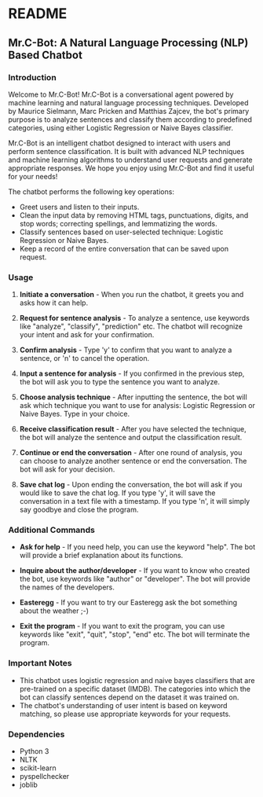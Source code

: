 # README

## Mr.C-Bot: A Natural Language Processing (NLP) Based Chatbot

### Introduction

Welcome to Mr.C-Bot! Mr.C-Bot is a conversational agent powered by machine learning and natural language processing techniques. Developed by Maurice Sielmann, Marc Pricken and Matthias Zajcev, the bot's primary purpose is to analyze sentences and classify them according to predefined categories, using either Logistic Regression or Naive Bayes classifier. 

Mr.C-Bot is an intelligent chatbot designed to interact with users and perform sentence classification. It is built with advanced NLP techniques and machine learning algorithms to understand user requests and generate appropriate responses. We hope you enjoy using Mr.C-Bot and find it useful for your needs!

The chatbot performs the following key operations:

- Greet users and listen to their inputs.
- Clean the input data by removing HTML tags, punctuations, digits, and stop words; correcting spellings, and lemmatizing the words.
- Classify sentences based on user-selected technique: Logistic Regression or Naive Bayes.
- Keep a record of the entire conversation that can be saved upon request.

### Usage

1. **Initiate a conversation** - When you run the chatbot, it greets you and asks how it can help. 

2. **Request for sentence analysis** - To analyze a sentence, use keywords like "analyze", "classify", "prediction" etc. The chatbot will recognize your intent and ask for your confirmation.

3. **Confirm analysis** - Type 'y' to confirm that you want to analyze a sentence, or 'n' to cancel the operation.

4. **Input a sentence for analysis** - If you confirmed in the previous step, the bot will ask you to type the sentence you want to analyze.

5. **Choose analysis technique** - After inputting the sentence, the bot will ask which technique you want to use for analysis: Logistic Regression or Naive Bayes. Type in your choice.

6. **Receive classification result** - After you have selected the technique, the bot will analyze the sentence and output the classification result.

7. **Continue or end the conversation** - After one round of analysis, you can choose to analyze another sentence or end the conversation. The bot will ask for your decision.

8. **Save chat log** - Upon ending the conversation, the bot will ask if you would like to save the chat log. If you type 'y', it will save the conversation in a text file with a timestamp. If you type 'n', it will simply say goodbye and close the program.

### Additional Commands

- **Ask for help** - If you need help, you can use the keyword "help". The bot will provide a brief explanation about its functions.

- **Inquire about the author/developer** - If you want to know who created the bot, use keywords like "author" or "developer". The bot will provide the names of the developers.

- **Easteregg** - If you want to try our Easteregg ask the bot something about the weather ;-)

- **Exit the program** - If you want to exit the program, you can use keywords like "exit", "quit", "stop", "end" etc. The bot will terminate the program.

### Important Notes

- This chatbot uses logistic regression and naive bayes classifiers that are pre-trained on a specific dataset (IMDB). The categories into which the bot can classify sentences depend on the dataset it was trained on.
- The chatbot's understanding of user intent is based on keyword matching, so please use appropriate keywords for your requests.

### Dependencies

- Python 3
- NLTK
- scikit-learn
- pyspellchecker
- joblib